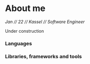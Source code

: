 # About me

<p></p>

*Jan // 22 // Kassel // Software Engineer*

Under construction

### Languages
<language-list class="mt-4 mb-4"></language-list>

### Libraries, frameworks and tools
<software-list class="mt-4 mb-4"></software-list>

